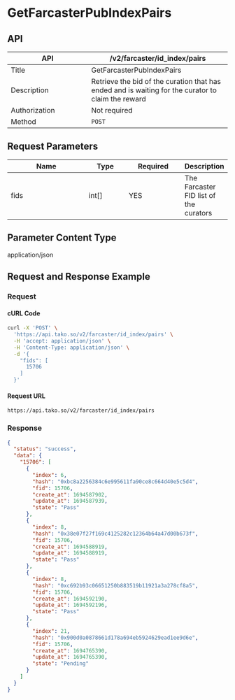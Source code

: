 # GetFarcasterPubIndexPairs

## API

<table><thead><tr><th width="168">API</th><th>/v2/farcaster/id_index/pairs</th></tr></thead><tbody><tr><td>Title</td><td>GetFarcasterPubIndexPairs</td></tr><tr><td>Description</td><td>Retrieve the bid of the curation that has ended and is waiting for the curator to claim the reward</td></tr><tr><td>Authorization</td><td>Not required</td></tr><tr><td>Method</td><td><code>POST</code></td></tr></tbody></table>

## Request Parameters

<table><thead><tr><th width="174">Name</th><th width="79">Type</th><th width="116">Required</th><th>Description</th></tr></thead><tbody><tr><td>fids</td><td>int[]</td><td>YES</td><td>The Farcaster FID list of the curators</td></tr></tbody></table>

## Parameter Content Type

application/json

## Request and Response Example

### Request

#### cURL Code

```bash
curl -X 'POST' \
  'https://api.tako.so/v2/farcaster/id_index/pairs' \
  -H 'accept: application/json' \
  -H 'Content-Type: application/json' \
  -d '{
    "fids": [
      15706
    ]
  }'
```

#### Request URL

`https://api.tako.so/v2/farcaster/id_index/pairs`

### Response

```json
{
  "status": "success",
  "data": {
    "15706": [
      {
        "index": 6,
        "hash": "0xbc8a2256384c6e995611fa90ce8c664d40e5c5d4",
        "fid": 15706,
        "create_at": 1694587902,
        "update_at": 1694587939,
        "state": "Pass"
      },
      {
        "index": 8,
        "hash": "0x38e07f27f169c4125282c12364b64a47d00b673f",
        "fid": 15706,
        "create_at": 1694588919,
        "update_at": 1694588919,
        "state": "Pass"
      },
      {
        "index": 8,
        "hash": "0xc692b93c06651250b883519b11921a3a278cf8a5",
        "fid": 15706,
        "create_at": 1694592190,
        "update_at": 1694592196,
        "state": "Pass"
      },
      {
        "index": 21,
        "hash": "0x900d0a0878661d178a694eb5924629ead1ee9d6e",
        "fid": 15706,
        "create_at": 1694765390,
        "update_at": 1694765390,
        "state": "Pending"
      }
    ]
  }
}
```
